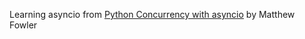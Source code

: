 Learning asyncio from [Python Concurrency with asyncio](https://learning.oreilly.com/library/view/python-concurrency-with/9781617298660/) by Matthew Fowler
